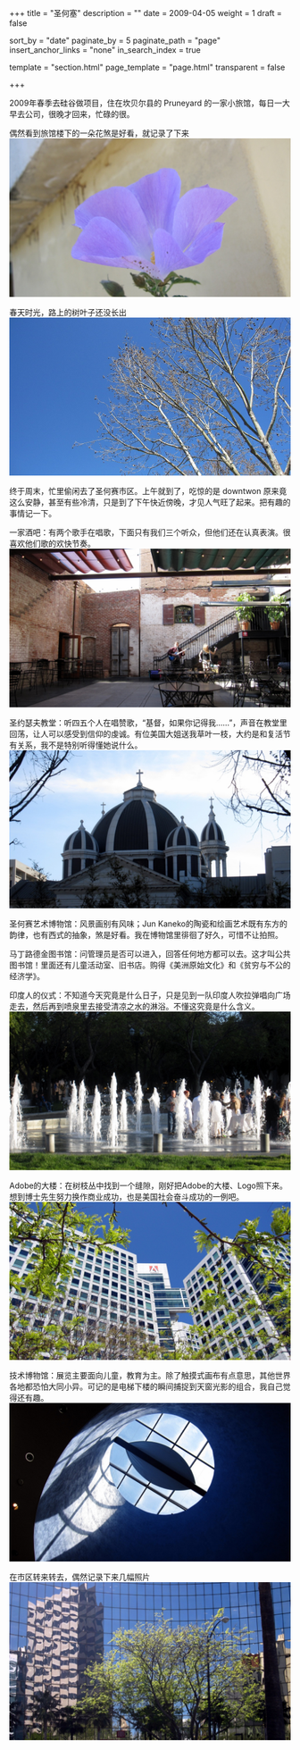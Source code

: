 +++
title = "圣何塞"
description = ""
date = 2009-04-05
weight = 1
draft = false

sort_by = "date"
paginate_by = 5
paginate_path = "page"
insert_anchor_links = "none"
in_search_index = true

template = "section.html"
page_template = "page.html"
transparent = false

+++

2009年春季去硅谷做项目，住在坎贝尔县的 Pruneyard 的一家小旅馆，每日一大早去公司，很晚才回来，忙碌的很。

偶然看到旅馆楼下的一朵花煞是好看，就记录了下来
![花](flower.jpeg)

春天时光，路上的树叶子还没长出
![树](trees.jpeg)

终于周末，忙里偷闲去了圣何赛市区。上午就到了，吃惊的是 downtwon 原来竟这么安静，甚至有些冷清，只是到了下午快近傍晚，才见人气旺了起来。把有趣的事情记一下。

一家酒吧：有两个歌手在唱歌，下面只有我们三个听众，但他们还在认真表演。很喜欢他们歌的欢快节奏。
![酒吧](inn.jpeg)

圣约瑟夫教堂：听四五个人在唱赞歌，“基督，如果你记得我……”，声音在教堂里回荡，让人可以感受到信仰的虔诚。有位美国大姐送我草叶一枝，大约是和复活节有关系，我不是特别听得懂她说什么。
![教堂](church.jpeg)

圣何赛艺术博物馆：风景画别有风味；Jun Kaneko的陶瓷和绘画艺术既有东方的韵律，也有西式的抽象，煞是好看。我在博物馆里徘徊了好久，可惜不让拍照。

马丁路德金图书馆：问管理员是否可以进入，回答任何地方都可以去。这才叫公共图书馆！里面还有儿童活动室、旧书店。购得《美洲原始文化》和《贫穷与不公的经济学》。

印度人的仪式：不知道今天究竟是什么日子，只是见到一队印度人吹拉弹唱向广场走去，然后再到喷泉里去接受清凉之水的淋浴。不懂这究竟是什么含义。
![仪式](ritual.jpeg)

Adobe的大楼：在树枝丛中找到一个缝隙，刚好把Adobe的大楼、Logo照下来。想到博士先生努力换作商业成功，也是美国社会奋斗成功的一例吧。
![Adobe](adobe.jpeg)

技术博物馆：展览主要面向儿童，教育为主。除了触摸式画布有点意思，其他世界各地都恐怕大同小异。可记的是电梯下楼的瞬间捕捉到天窗光影的组合，我自己觉得还有趣。
![博物馆](museum.jpeg)

在市区转来转去，偶然记录下来几幅照片
![镜像](mirrow.jpeg)
